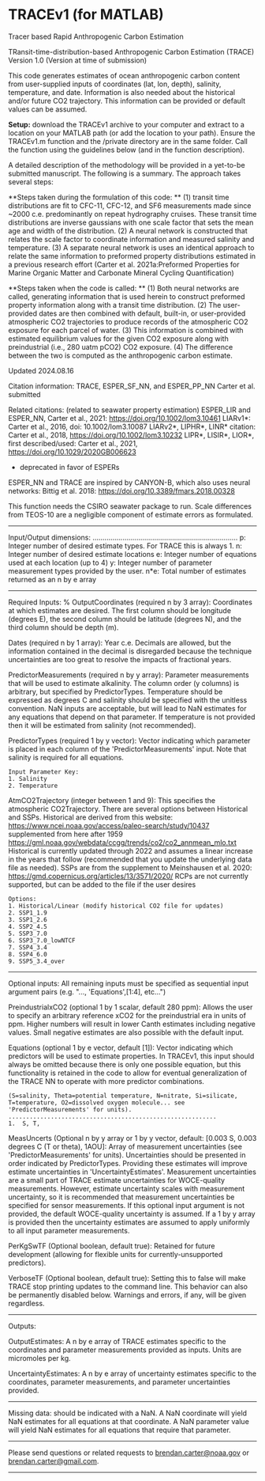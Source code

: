 # TRACEv1 (for MATLAB)
Tracer based Rapid Anthropogenic Carbon Estimation

TRansit-time-distribution-based Anthropogenic Carbon Estimation (TRACE)
Version 1.0 (Version at time of submission)

This code generates estimates of ocean anthropogenic carbon content from
user-supplied inputs of coordinates (lat, lon, depth), salinity,
temperature, and date. Information is also needed about the historical
and/or future CO2 trajectory.  This information can be provided or
default values can be assumed.  

**Setup:** download the TRACEv1 archive to your computer and extract to a location 
on your MATLAB path (or add the location to your path).  Ensure the TRACEv1.m 
function and the /private directory are in the same folder.  Call the function 
using the guidelines below (and in the function description).

A detailed description of the methodology will be provided in a yet-to-be submitted 
manuscript.  The following is a summary.  The approach takes several steps:

**Steps taken during the formulation of this code: **
(1) transit time distributions are fit to CFC-11, CFC-12, and SF6
measurements made since ~2000 c.e. predominantly on repeat hydrography
cruises. These transit time distributions are inverse gaussians with one
scale factor that sets the mean age and width of the distribution. (2) A
neural network is constructed that relates the scale factor to
coordinate information and measured salinity and temperature. (3) A
separate neural network is uses an identical approach to relate the same
information to preformed property distributions estimated in a previous
research effort (Carter et al. 2021a:Preformed Properties for Marine
Organic Matter and Carbonate Mineral Cycling Quantification)

**Steps taken when the code is called: **
(1) Both neural networks are called, generating information that is used 
herein to construct preformed property information along with a transit 
time distribution.  (2) The user-provided dates are then combined with 
default, built-in, or user-provided atmospheric CO2 trajectories to 
produce records of the atmospheric CO2 exposure for each parcel of water. 
(3) This information is combined with estimated equilibrium values for 
the given CO2 exposure along with preindustrial (i.e., 280 uatm pCO2) 
CO2 exposure.  (4) The difference between the two is computed as the 
anthropogenic carbon estimate.

Updated 2024.08.16

Citation information: 
TRACE, ESPER_SF_NN, and ESPER_PP_NN Carter et al. submitted

Related citations: (related to seawater property estimation)
ESPER_LIR and ESPER_NN, Carter et al., 2021: https://doi.org/10.1002/lom3.10461
LIARv1*: Carter et al., 2016, doi: 10.1002/lom3.10087
LIARv2*, LIPHR*, LINR* citation: Carter et al., 2018, https://doi.org/10.1002/lom3.10232
LIPR*, LISIR*, LIOR*, first described/used: Carter et al., 2021, https://doi.org/10.1029/2020GB006623
* deprecated in favor of ESPERs

ESPER_NN and TRACE are inspired by CANYON-B, which also uses neural networks: 
Bittig et al. 2018: https://doi.org/10.3389/fmars.2018.00328

This function needs the CSIRO seawater package to run.  Scale
differences from TEOS-10 are a negligible component of estimate errors
as formulated.

*************************************************************************
Input/Output dimensions:
.........................................................................
p: Integer number of desired  estimate types. For TRACE this is always 1.
n: Integer number of desired estimate locations
e: Integer number of equations used at each location (up to 4)
y: Integer number of parameter measurement types provided by the user.
n*e: Total number of estimates returned as an n by e array

*************************************************************************
Required Inputs:
%
OutputCoordinates (required n by 3 array): 
    Coordinates at which estimates are desired.  The first column should
    be longitude (degrees E), the second column should be latitude
    (degrees N), and the third column should be depth (m).

Dates (required n by 1 array):
    Year c.e.  Decimals are allowed, but the information contained in the
    decimal is disregarded because the technique uncertainties are too
    great to resolve the impacts of fractional years. 
    
PredictorMeasurements (required n by y array): 
    Parameter measurements that will be used to estimate alkalinity.  The
    column order (y columns) is arbitrary, but specified by
    PredictorTypes. Temperature should be expressed as degrees C and
    salinity should be specified with the unitless convention.  NaN
    inputs are acceptable, but will lead to NaN estimates for any
    equations that depend on that parameter.  If temperature is not
    provided then it will be estimated from salinity (not recommended).
    
PredictorTypes (required 1 by y vector): 
    Vector indicating which parameter is placed in each column of the
    'PredictorMeasurements' input.  Note that salinity is required for
    all equations.  
    
    Input Parameter Key: 
    1. Salinity
    2. Temperature
   
AtmCO2Trajectory (integer between 1 and 9):
    This specifies the atmospheric CO2Trajectory.
    There are several options between Historical and SSPs.
    Historical are derived from this website:
    https://www.ncei.noaa.gov/access/paleo-search/study/10437
    supplemented from here after 1959
    https://gml.noaa.gov/webdata/ccgg/trends/co2/co2_annmean_mlo.txt
    Historical is currently updated through 2022 and assumes a linear
    increase in the years that follow (recommended that you update the
    underlying data file as needed).
    SSPs are from the supplement to Meinshausen et al. 2020:
    https://gmd.copernicus.org/articles/13/3571/2020/
    RCPs are not currently supported, but can be added to the file if the
    user desires
   
    Options:
    1. Historical/Linear (modify historical CO2 file for updates)
    2. SSP1_1.9	
    3. SSP1_2.6	
    4. SSP2_4.5	
    5. SSP3_7.0	
    6. SSP3_7.0_lowNTCF	
    7. SSP4_3.4	
    8. SSP4_6.0	
    9. SSP5_3.4_over

*************************************************************************
Optional inputs:  All remaining inputs must be specified as sequential
input argument pairs (e.g. "..., 'Equations',[1:4], etc...")

PreindustrialxCO2 (optional 1 by 1 scalar, default 280 ppm): 
    Allows the user to specify an arbitrary reference xCO2 for the
    preindustrial era in units of ppm.  Higher numbers will result in
    lower Canth estimates including negative values.  Small negative
    estimates are also possible with the default input.
   
Equations (optional 1 by e vector, default [1]):
    Vector indicating which predictors will be used to estimate
    properties. In TRACEv1, this input should always be omitted because
    there is only one possible equation, but this functionality is
    retained in the code to allow for eventual generalization of the
    TRACE NN to operate with more predictor combinations.
    
    (S=salinity, Theta=potential temperature, N=nitrate, Si=silicate,
    T=temperature, O2=dissolved oxygen molecule... see
    'PredictorMeasurements' for units).
    ...........................................................
    1.  S, T,
   
MeasUncerts (Optional n by y array or 1 by y vector, default: [0.003 S,
    0.003 degrees C (T or theta), 1AOU]: Array of measurement
    uncertainties (see 'PredictorMeasurements' for units). Uncertainties
    should be presented in order indicated by PredictorTypes. Providing
    these estimates will improve estimate uncertainties in
    'UncertaintyEstimates'. Measurement uncertainties are a small part of
    TRACE estimate uncertainties for WOCE-quality measurements. However,
    estimate uncertainty scales with measurement uncertainty, so it is
    recommended that measurement uncertainties be specified for sensor
    measurements.  If this optional input argument is not provided, the
    default WOCE-quality uncertainty is assumed.  If a 1 by y array is
    provided then the uncertainty estimates are assumed to apply
    uniformly to all input parameter measurements.
   
PerKgSwTF (Optional boolean, default true): 
    Retained for future development (allowing for flexible units for
    currently-unsupported predictors).
   
VerboseTF (Optional boolean, default true): 
    Setting this to false will make TRACE stop printing updates to
    the command line.  This behavior can also be permanently disabled
    below. Warnings and errors, if any, will be given regardless.
   
*************************************************************************
Outputs:

OutputEstimates: 
    A n by e array of TRACE estimates specific to the coordinates and
    parameter measurements provided as inputs.  Units are micromoles per
    kg.
	
UncertaintyEstimates: 
    A n by e array of uncertainty estimates specific to the coordinates,
    parameter measurements, and parameter uncertainties provided.
    
*************************************************************************
Missing data: should be indicated with a NaN.  A NaN coordinate will
yield NaN estimates for all equations at that coordinate.  A NaN
parameter value will yield NaN estimates for all equations that require
that parameter.

*************************************************************************
Please send questions or related requests to brendan.carter@noaa.gov or
brendan.carter@gmail.com.
*************************************************************************
